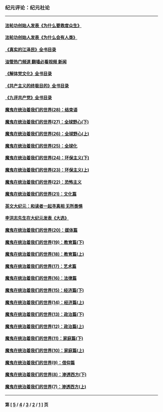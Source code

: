 ### 纪元评论：纪元社论
---
#### [法轮功创始人发表《为什么要救度众生》](../../pages/nsc422/n13975246.md?05060330) 
#### [法轮功创始人发表《为什么会有人类》](../../pages/nsc422/n13912117.md?05060330) 
#### [《真实的江泽民》全书目录](../../pages/nsc422/n13721399.md?05060330) 
#### [油管热门频道 翻墙必看视频 新闻](ok?05060330)
#### [《解体党文化》全书目录](../../pages/nsc422/n13721157.md?05060330) 
#### [《共产主义的终极目的》全书目录](../../pages/nsc422/n13721048.md?05060330) 
#### [《九评共产党》全书目录](../../pages/nsc422/n13708085.md?05060330) 
#### [魔鬼在统治着我们的世界(28)：结束语](../../pages/nsc422/n10936246.md?05060330) 
#### [魔鬼在统治着我们的世界(27)：全球野心(下)](../../pages/nsc422/n10928319.md?05060330) 
#### [魔鬼在统治着我们的世界(26)：全球野心(上)](../../pages/nsc422/n10900318.md?05060330) 
#### [魔鬼在统治着我们的世界(25)：全球化](../../pages/nsc422/n10788205.md?05060330) 
#### [魔鬼在统治着我们的世界(24)：环保主义(下)](../../pages/nsc422/n10695307.md?05060330) 
#### [魔鬼在统治着我们的世界(23)：环保主义(上)](../../pages/nsc422/n10688613.md?05060330) 
#### [魔鬼在统治着我们的世界(22)：恐怖主义](../../pages/nsc422/n10614727.md?05060330) 
#### [魔鬼在统治着我们的世界(21)：文化篇](../../pages/nsc422/n10597706.md?05060330) 
#### [英文大纪元：和读者一起寻真相 无所畏惧](../../pages/nsc422/n12542027.md?05060330) 
#### [李洪志先生在大纪元发表《大选》](../../pages/nsc422/n12534746.md?05060330) 
#### [魔鬼在统治着我们的世界(20)：媒体篇](../../pages/nsc422/n10586579.md?05060330) 
#### [魔鬼在统治着我们的世界(19)：教育篇(下)](../../pages/nsc422/n10564808.md?05060330) 
#### [魔鬼在统治着我们的世界(18)：教育篇(上)](../../pages/nsc422/n10526970.md?05060330) 
#### [魔鬼在统治着我们的世界(17)：艺术篇](../../pages/nsc422/n10499093.md?05060330) 
#### [魔鬼在统治着我们的世界(16)：法律篇](../../pages/nsc422/n10485969.md?05060330) 
#### [魔鬼在统治着我们的世界(15)：经济篇(下)](../../pages/nsc422/n10469975.md?05060330) 
#### [魔鬼在统治着我们的世界(14)：经济篇(上)](../../pages/nsc422/n10457370.md?05060330) 
#### [魔鬼在统治着我们的世界(13)：政治篇(下)](../../pages/nsc422/n10448270.md?05060330) 
#### [魔鬼在统治着我们的世界(12)：政治篇(上)](../../pages/nsc422/n10444576.md?05060330) 
#### [魔鬼在统治着我们的世界(11)：家庭篇(下)](../../pages/nsc422/n10440961.md?05060330) 
#### [魔鬼在统治着我们的世界(10)：家庭篇(上)](../../pages/nsc422/n10435448.md?05060330) 
#### [魔鬼在统治着我们的世界(9)：信仰篇](../../pages/nsc422/n10432159.md?05060330) 
#### [魔鬼在统治着我们的世界(8)：渗透西方(下)](../../pages/nsc422/n10429603.md?05060330) 
#### [魔鬼在统治着我们的世界(7)：渗透西方(上)](../../pages/nsc422/n10426013.md?05060330) 

---
#### 第 [ [5](./5.md?05060330) / [4](./4.md?05060330) / [3](./3.md?05060330) / [2](./2.md?05060330) / [1](./1.md?05060330) ] 页
